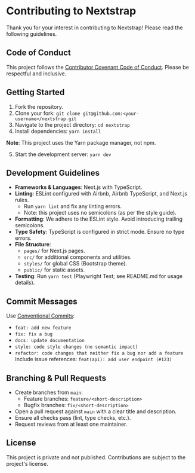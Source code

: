 # Contributing to Nextstrap

Thank you for your interest in contributing to Nextstrap! Please read the following guidelines.

## Code of Conduct

This project follows the [Contributor Covenant Code of Conduct](https://www.contributor-covenant.org/). Please be respectful and inclusive.

## Getting Started

1. Fork the repository.
2. Clone your fork: `git clone git@github.com:<your-username>/nextstrap.git`
3. Navigate to the project directory: `cd nextstrap`
4. Install dependencies: `yarn install`

**Note**: This project uses the Yarn package manager, not npm.

5. Start the development server: `yarn dev`

## Development Guidelines

- **Frameworks & Languages**: Next.js with TypeScript.
- **Linting**: ESLint configured with Airbnb, Airbnb TypeScript, and Next.js rules.
  - Run `yarn lint` and fix any linting errors.
  - Note: this project uses no semicolons (as per the style guide).
- **Formatting**: We adhere to the ESLint style. Avoid introducing trailing semicolons.
- **Type Safety**: TypeScript is configured in strict mode. Ensure no type errors.
- **File Structure**:
  - `pages/` for Next.js pages.
  - `src/` for additional components and utilities.
  - `styles/` for global CSS (Bootstrap theme).
  - `public/` for static assets.
- **Testing**: Run `yarn test` (Playwright Test; see README.md for usage details).

## Commit Messages

Use [Conventional Commits](https://www.conventionalcommits.org/):

- `feat: add new feature`
- `fix: fix a bug`
- `docs: update documentation`
- `style: code style changes (no semantic impact)`
- `refactor: code changes that neither fix a bug nor add a feature`
  Include issue references: `feat(api): add user endpoint (#123)`

## Branching & Pull Requests

- Create branches from `main`:
  - Feature branches: `feature/<short-description>`
  - Bugfix branches: `fix/<short-description>`
- Open a pull request against `main` with a clear title and description.
- Ensure all checks pass (lint, type checks, etc.).
- Request reviews from at least one maintainer.

## License

This project is private and not published. Contributions are subject to the project's license.
